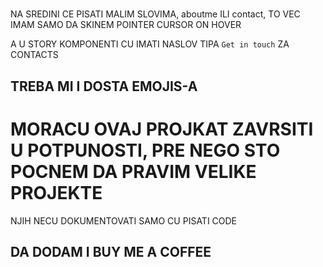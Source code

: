 #

NA SREDINI CE PISATI MALIM SLOVIMA, aboutme ILI contact, TO VEC IMAM SAMO DA SKINEM POINTER CURSOR ON HOVER

A U STORY KOMPONENTI CU IMATI NASLOV TIPA `Get in touch` ZA CONTACTS

## TREBA MI I DOSTA EMOJIS-A

# MORACU OVAJ PROJKAT ZAVRSITI U POTPUNOSTI, PRE NEGO STO POCNEM DA PRAVIM VELIKE PROJEKTE

NJIH NECU DOKUMENTOVATI SAMO CU PISATI CODE

## DA DODAM I BUY ME A COFFEE
